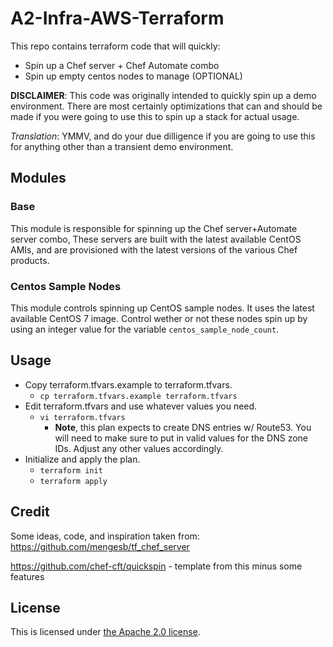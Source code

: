 # A2-Infra-AWS-Terraform
This repo contains terraform code that will quickly:
- Spin up a Chef server + Chef Automate combo
- Spin up empty centos nodes to manage (OPTIONAL)

**DISCLAIMER**:  This code was originally intended to quickly spin up a demo environment.  There are most certainly optimizations that can and should be made if you were going to use this to spin up a stack for actual usage.

*Translation*:  YMMV, and do your due dilligence if you are going to use this for anything other than a transient demo environment.

## Modules
### Base
This module is responsible for spinning up the Chef server+Automate server combo, These servers are built with the latest available CentOS AMIs, and are provisioned with the latest versions of the various Chef products.

### Centos Sample Nodes
This module controls spinning up CentOS sample nodes.  It uses the latest available CentOS 7 image.  Control wether or not these nodes spin up by using an integer value for the variable `centos_sample_node_count`.

## Usage
- Copy terraform.tfvars.example to terraform.tfvars.
  - `cp terraform.tfvars.example terraform.tfvars`
- Edit terraform.tfvars and use whatever values you need.
  - `vi terraform.tfvars`
    - **Note**, this plan expects to create DNS entries w/ Route53.  You will need to make sure to put in valid values for the DNS zone IDs.  Adjust any other values accordingly.
- Initialize and apply the plan.
  - `terraform init`
  - `terraform apply`

## Credit
Some ideas, code, and inspiration taken from:
https://github.com/mengesb/tf_chef_server

https://github.com/chef-cft/quickspin - template from this minus some features

## License
This is licensed under [the Apache 2.0 license](https://www.apache.org/licenses/LICENSE-2.0).
